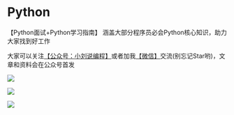 # Python
【Python面试+Python学习指南】 涵盖大部分程序员必会Python核心知识，助力大家找到好工作

大家可以关注[【公众号：小刘说编程】](#公众号)或者加我[【微信】](#微信)交流(别忘记Star哟)，文章和资料会在公众号首发





 ![](https://i1.100024.xyz/i/2020/12/13/p7zgvu.png)



 ![](https://pic.downk.cc/item/5fd592503ffa7d37b30c3809.jpg)

 ![](https://tva1.sinaimg.cn/large/00831rSTly1gck2pplt8ej315u0u0k1b.jpg)
